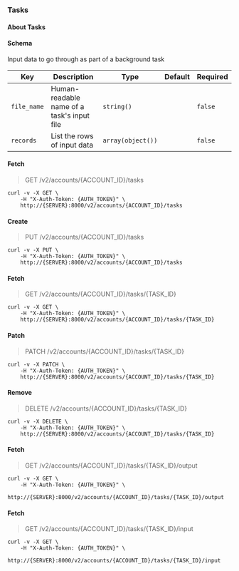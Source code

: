 ### Tasks

#### About Tasks

#### Schema

Input data to go through as part of a background task



Key | Description | Type | Default | Required
--- | ----------- | ---- | ------- | --------
`file_name` | Human-readable name of a task's input file | `string()` |   | `false`
`records` | List the rows of input data | `array(object())` |   | `false`



#### Fetch

> GET /v2/accounts/{ACCOUNT_ID}/tasks

```shell
curl -v -X GET \
    -H "X-Auth-Token: {AUTH_TOKEN}" \
    http://{SERVER}:8000/v2/accounts/{ACCOUNT_ID}/tasks
```

#### Create

> PUT /v2/accounts/{ACCOUNT_ID}/tasks

```shell
curl -v -X PUT \
    -H "X-Auth-Token: {AUTH_TOKEN}" \
    http://{SERVER}:8000/v2/accounts/{ACCOUNT_ID}/tasks
```

#### Fetch

> GET /v2/accounts/{ACCOUNT_ID}/tasks/{TASK_ID}

```shell
curl -v -X GET \
    -H "X-Auth-Token: {AUTH_TOKEN}" \
    http://{SERVER}:8000/v2/accounts/{ACCOUNT_ID}/tasks/{TASK_ID}
```

#### Patch

> PATCH /v2/accounts/{ACCOUNT_ID}/tasks/{TASK_ID}

```shell
curl -v -X PATCH \
    -H "X-Auth-Token: {AUTH_TOKEN}" \
    http://{SERVER}:8000/v2/accounts/{ACCOUNT_ID}/tasks/{TASK_ID}
```

#### Remove

> DELETE /v2/accounts/{ACCOUNT_ID}/tasks/{TASK_ID}

```shell
curl -v -X DELETE \
    -H "X-Auth-Token: {AUTH_TOKEN}" \
    http://{SERVER}:8000/v2/accounts/{ACCOUNT_ID}/tasks/{TASK_ID}
```

#### Fetch

> GET /v2/accounts/{ACCOUNT_ID}/tasks/{TASK_ID}/output

```shell
curl -v -X GET \
    -H "X-Auth-Token: {AUTH_TOKEN}" \
    http://{SERVER}:8000/v2/accounts/{ACCOUNT_ID}/tasks/{TASK_ID}/output
```

#### Fetch

> GET /v2/accounts/{ACCOUNT_ID}/tasks/{TASK_ID}/input

```shell
curl -v -X GET \
    -H "X-Auth-Token: {AUTH_TOKEN}" \
    http://{SERVER}:8000/v2/accounts/{ACCOUNT_ID}/tasks/{TASK_ID}/input
```

